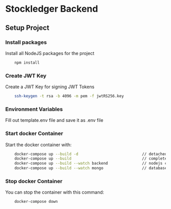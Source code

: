 # Stockledger Backend

## Setup Project

### Install packages
Install all NodeJS packages for the project
```bash
    npm install
```

### Create JWT Key
Create a JWT Key for signing JWT Tokens
```bash
    ssh-keygen -t rsa -b 4096 -m pem -f jwtRS256.key
```

### Environment Variables
Fill out template.env file and save it as .env file

### Start docker Container
Start the docker container with:
```bash
    docker-compose up --build -d                            // detached
    docker-compose up --build                               // complete console view with database and nodejs
    docker-compose up --build --watch backend               // nodejs console view
    docker-compose up --build --watch mongo                 // database console view
```

### Stop docker Container
You can stop the container with this command:
```bash
    docker-compose down
```